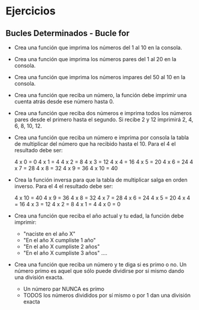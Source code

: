 # Ejercicios

## Bucles Determinados - Bucle for

- Crea una función que imprima los números del 1 al 10 en la consola.

- Crea una función que imprima los números pares del 1 al 20 en la consola.

- Crea una función que imprima los números impares del 50 al 10 en la consola.

- Crea una función que reciba un número, la función debe imprimir una cuenta atrás desde ese número hasta 0.

- Crea una función que reciba dos números e imprima todos los números pares desde el primero hasta el segundo. Si recibe 2 y 12 imprimirá 2, 4, 6, 8, 10, 12.

- Crea una función que reciba un número e imprima por consola la tabla de multiplicar del número que ha recibido hasta el 10. Para el 4 el resultado debe ser:

  4 x 0 = 0
  4 x 1 = 4
  4 x 2 = 8
  4 x 3 = 12
  4 x 4 = 16
  4 x 5 = 20
  4 x 6 = 24
  4 x 7 = 28
  4 x 8 = 32
  4 x 9 = 36
  4 x 10 = 40

- Crea la función inversa para que la tabla de multiplicar salga en orden inverso. Para el 4 el resultado debe ser:

  4 x 10 = 40
  4 x 9 = 36
  4 x 8 = 32
  4 x 7 = 28
  4 x 6 = 24
  4 x 5 = 20
  4 x 4 = 16
  4 x 3 = 12
  4 x 2 = 8
  4 x 1 = 4
  4 x 0 = 0

- Crea una función que reciba el año actual y tu edad, la función debe imprimir:

  - "naciste en el año X"
  - "En el año X cumpliste 1 año"
  - "En el año X cumpliste 2 años"
  - "En el año X cumpliste 3 años"
    ....

- Crea una función que reciba un número y te diga si es primo o no. Un número primo es aquel que sólo puede dividirse por si mismo dando una división exacta.
  - Un número par NUNCA es primo
  - TODOS los números divididos por sí mismo o por 1 dan una división exacta
